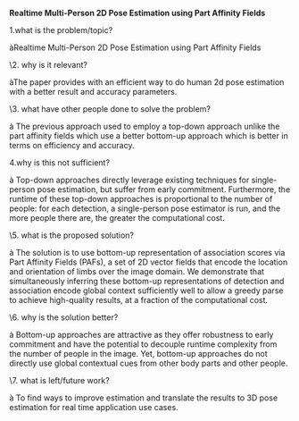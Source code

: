 ﻿**Realtime Multi-Person 2D Pose Estimation using Part Affinity Fields**

1.what is the problem/topic?

àRealtime Multi-Person 2D Pose Estimation using Part Affinity Fields

\2. why is it relevant? 

àThe paper provides with an efficient way to do human 2d pose estimation with a better result and accuracy parameters.

\3. what have other people done to solve the problem?

à The previous approach used to employ a top-down approach unlike the part affinity fields which use a better bottom-up approach which is better in terms on efficiency and accuracy.

4.why is this not sufficient?

à Top-down approaches directly leverage existing techniques for single-person pose estimation, but suffer from early commitment. Furthermore, the runtime of these top-down approaches is proportional to the number of people: for each detection, a single-person pose estimator is run, and the more people there are, the greater the computational cost.

\5. what is the proposed solution? 

à The solution is to use bottom-up representation of association scores via Part Affinity Fields (PAFs), a set of 2D vector fields that encode the location and orientation of limbs over the image domain. We demonstrate that simultaneously inferring these bottom-up representations of detection and association encode global context sufficiently well to allow a greedy parse to achieve high-quality results, at a fraction of the computational cost.

\6. why is the solution better?

à Bottom-up approaches are attractive as they offer robustness to early commitment and have the potential to decouple runtime complexity from the number of people in the image. Yet, bottom-up approaches do not directly use global contextual cues from other body parts and other people.

\7. what is left/future work? 

à To find ways to improve estimation and translate the results to 3D pose estimation for real time application use cases.

